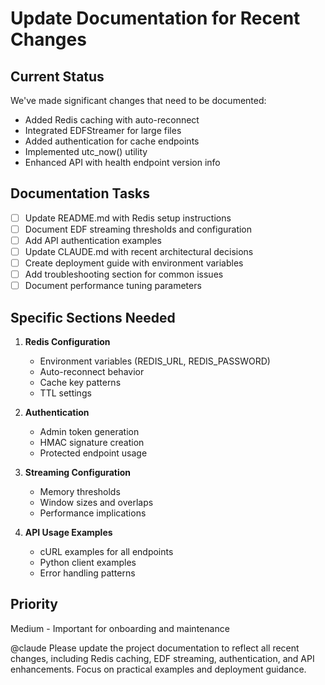 # Update Documentation for Recent Changes

## Current Status
We've made significant changes that need to be documented:
- Added Redis caching with auto-reconnect
- Integrated EDFStreamer for large files
- Added authentication for cache endpoints
- Implemented utc_now() utility
- Enhanced API with health endpoint version info

## Documentation Tasks
- [ ] Update README.md with Redis setup instructions
- [ ] Document EDF streaming thresholds and configuration
- [ ] Add API authentication examples
- [ ] Update CLAUDE.md with recent architectural decisions
- [ ] Create deployment guide with environment variables
- [ ] Add troubleshooting section for common issues
- [ ] Document performance tuning parameters

## Specific Sections Needed
1. **Redis Configuration**
   - Environment variables (REDIS_URL, REDIS_PASSWORD)
   - Auto-reconnect behavior
   - Cache key patterns
   - TTL settings

2. **Authentication**
   - Admin token generation
   - HMAC signature creation
   - Protected endpoint usage

3. **Streaming Configuration**
   - Memory thresholds
   - Window sizes and overlaps
   - Performance implications

4. **API Usage Examples**
   - cURL examples for all endpoints
   - Python client examples
   - Error handling patterns

## Priority
Medium - Important for onboarding and maintenance

@claude Please update the project documentation to reflect all recent changes, including Redis caching, EDF streaming, authentication, and API enhancements. Focus on practical examples and deployment guidance.
